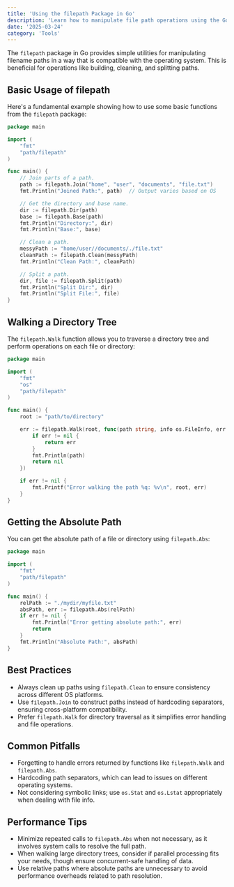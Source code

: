 ```yaml
---
title: 'Using the filepath Package in Go'
description: 'Learn how to manipulate file path operations using the Go filepath package'
date: '2025-03-24'
category: 'Tools'
---
```


The `filepath` package in Go provides simple utilities for manipulating filename paths in a way that is compatible with the operating system. This is beneficial for operations like building, cleaning, and splitting paths.

## Basic Usage of filepath

Here's a fundamental example showing how to use some basic functions from the `filepath` package:

```go
package main

import (
	"fmt"
	"path/filepath"
)

func main() {
	// Join parts of a path.
	path := filepath.Join("home", "user", "documents", "file.txt")
	fmt.Println("Joined Path:", path)  // Output varies based on OS

	// Get the directory and base name.
	dir := filepath.Dir(path)
	base := filepath.Base(path)
	fmt.Println("Directory:", dir)
	fmt.Println("Base:", base)

	// Clean a path.
	messyPath := "home/user//documents/./file.txt"
	cleanPath := filepath.Clean(messyPath)
	fmt.Println("Clean Path:", cleanPath)

	// Split a path.
	dir, file := filepath.Split(path)
	fmt.Println("Split Dir:", dir)
	fmt.Println("Split File:", file)
}
```

## Walking a Directory Tree

The `filepath.Walk` function allows you to traverse a directory tree and perform operations on each file or directory:

```go
package main

import (
	"fmt"
	"os"
	"path/filepath"
)

func main() {
	root := "path/to/directory"

	err := filepath.Walk(root, func(path string, info os.FileInfo, err error) error {
		if err != nil {
			return err
		}
		fmt.Println(path)
		return nil
	})

	if err != nil {
		fmt.Printf("Error walking the path %q: %v\n", root, err)
	}
}
```

## Getting the Absolute Path

You can get the absolute path of a file or directory using `filepath.Abs`:

```go
package main

import (
	"fmt"
	"path/filepath"
)

func main() {
	relPath := "./mydir/myfile.txt"
	absPath, err := filepath.Abs(relPath)
	if err != nil {
		fmt.Println("Error getting absolute path:", err)
		return
	}
	fmt.Println("Absolute Path:", absPath)
}
```

## Best Practices

- Always clean up paths using `filepath.Clean` to ensure consistency across different OS platforms.
- Use `filepath.Join` to construct paths instead of hardcoding separators, ensuring cross-platform compatibility.
- Prefer `filepath.Walk` for directory traversal as it simplifies error handling and file operations.

## Common Pitfalls

- Forgetting to handle errors returned by functions like `filepath.Walk` and `filepath.Abs`.
- Hardcoding path separators, which can lead to issues on different operating systems.
- Not considering symbolic links; use `os.Stat` and `os.Lstat` appropriately when dealing with file info.

## Performance Tips

- Minimize repeated calls to `filepath.Abs` when not necessary, as it involves system calls to resolve the full path.
- When walking large directory trees, consider if parallel processing fits your needs, though ensure concurrent-safe handling of data.
- Use relative paths where absolute paths are unnecessary to avoid performance overheads related to path resolution.